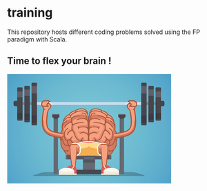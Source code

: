 # training

This repository hosts different coding
problems solved using the FP paradigm with Scala.

## Time to flex your brain !

![](resources/BrainTraining.jpg)
